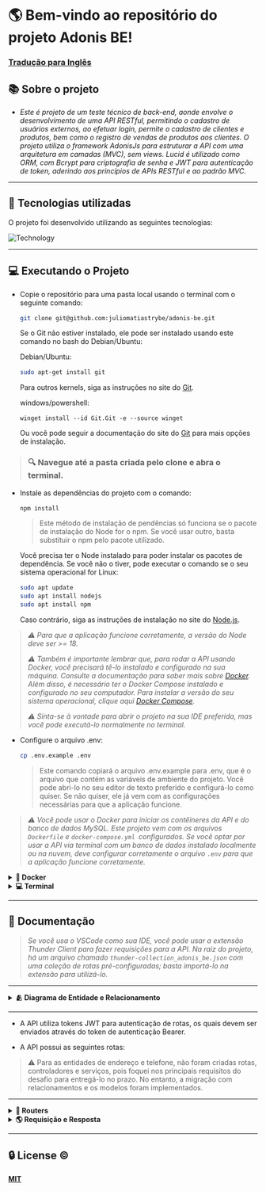 # 🌎 Bem-vindo ao repositório do projeto Adonis BE!

### [Tradução para Inglês](README.md)

## 📚 Sobre o projeto


- *Este é projeto de um teste técnico de back-end, aonde envolve o desenvolvimento de uma API RESTful, permitindo o cadastro de usuários externos, ao efetuar login, permite o cadastro de clientes e produtos, bem como o registro de vendas de produtos aos clientes. O projeto utiliza o framework AdonisJs para estruturar a API com uma arquitetura em camadas (MVC), sem views. Lucid é utilizado como ORM, com Bcrypt para criptografia de senha e JWT para autenticação de token, aderindo aos princípios de APIs RESTful e ao padrão MVC.*

---

## 🚀 Tecnologias utilizadas

O projeto foi desenvolvido utilizando as seguintes tecnologias:

![Technology](https://skillicons.dev/icons?i=docker,nodejs,mysql,adonis,typescript)

---

## 💻 Executando o Projeto

- Copie o repositório para uma pasta local usando o terminal com o seguinte comando:
    ```bash
    git clone git@github.com:juliomatiastrybe/adonis-be.git
    ```
    Se o Git não estiver instalado, ele pode ser instalado usando este comando no bash do Debian/Ubuntu:

    Debian/Ubuntu:
    ```bash
    sudo apt-get install git
    ```

    Para outros kernels, siga as instruções no site do [Git](https://git-scm.com/download/linux).

    windows/powershell:
    ```shell
    winget install --id Git.Git -e --source winget
    ```

    Ou você pode seguir a documentação do site do [Git](https://git-scm.com/downloads) para mais opções de instalação.

> ### 🔍️ Navegue até a pasta criada pelo clone e abra o terminal.

- Instale as dependências do projeto com o comando:
    ```bash
    npm install
    ```
  > Este método de instalação de pendências só funciona se o pacote de instalação do Node for o npm. Se você usar outro, basta substituir o npm pelo pacote utilizado.

  Você precisa ter o Node instalado para poder instalar os pacotes de dependência.
  Se você não o tiver, pode executar o comando se o seu sistema operacional for Linux:
  ```bash
  sudo apt update
  sudo apt install nodejs
  sudo apt install npm
  ```

  Caso contrário, siga as instruções de instalação no site do [Node.js](https://nodejs.org/en/download).

>*:warning: Para que a aplicação funcione corretamente, a versão do Node deve ser >= 18.*
>
>*:warning: Também é importante lembrar que, para rodar a API usando Docker, você precisará tê-lo instalado e configurado na sua máquina. Consulte a documentação para saber mais sobre [Docker](https://docs.docker.com/get-docker/). Além disso, é necessário ter o Docker Compose instalado e configurado no seu computador. Para instalar a versão do seu sistema operacional, clique aqui [Docker Compose](https://docs.docker.com/compose/install/).*
>
>*:warning: Sinta-se à vontade para abrir o projeto na sua IDE preferida, mas você pode executá-lo normalmente no terminal.*

- Configure o arquivo .env:
  ```bash
  cp .env.example .env
  ```
  > Este comando copiará o arquivo .env.example para .env, que é o arquivo que contém as variáveis de ambiente do projeto. Você pode abri-lo no seu editor de texto preferido e configurá-lo como quiser. Se não quiser, ele já vem com as configurações necessárias para que a aplicação funcione.

>*:warning: Você pode usar o Docker para iniciar os contêineres da API e do banco de dados MySQL. Este projeto vem com os arquivos `Dockerfile` e `docker-compose.yml `configurados. Se você optar por usar a API via terminal com um banco de dados instalado localmente ou na nuvem, deve configurar corretamente o arquivo `.env` para que a aplicação funcione corretamente.*

<details> 
  <summary><strong>🐋 Docker</strong></summary>

>*:warning: Antes de começar, seu docker-compose precisa estar na versão 1.29 ou superior.. [Veja aqui](https://www.digitalocean.com/community/tutorials/how-to-install-and-use-docker-compose-on-ubuntu-20-04-pt) ou na [documentação](https://docs.docker.com/compose/install/) como instalá-lo. No primeiro artigo, você pode substituir onde está `1.26.0` por `1.29.2`.*
>
>*:warning: É importante notar que os contêineres serão executados na porta 3333 para a API e 3306 para o banco de dados MySQL. Portanto, se você estiver usando essas portas, basta alterá-las no arquivo .env.*


- Para que a API comece a funcionar, primeiro você precisa executar o docker-compose:

  ```bash
  docker-compose up -d
  ```

- Ao executar este comando, aguarde até que a API esteja funcional, verificando através do log do contêiner adonis_app com o comando:

  ```bash
  docker logs -f adonis_app
  ```

  >Ao digitar este comando, um log deverá aparecer no terminal com as mesmas informações da imagem abaixo. Mostrando que a API está operacional.

  ![STARTED_API](./public/img/started_api.png)

- Uma vez que a aplicação esteja operacional, as migrations e seeders serão processadas. E a API estará operacional para receber requisições.

  >:warning: Devido ao arquivo `mysql-dev-init.sql` localizado na pasta `dockerConfig`, o docker-compose está configurado para executar as queries desse arquivo, criando um usuário e um banco de dados. Se você desejar alterar o usuário na variável de ambiente e o nome do banco de dados, este arquivo também deve ser editado, e os contêineres devem ser derrubados e reiniciados, sendo reconstruídos.

- Se você precisar resetar o banco de dados da API, execute o comando:

  ```bash
  npm run db:reset
  ```
  >Este comando irá deletar todos os dados do banco de dados e rodar novamente as migrations e seeders.

</details>

<details>
  <summary><strong>💻 Terminal</strong></summary>

*Para rodar a API via terminal, como já mencionado, você precisa colocar as informações necessárias no arquivo .env para que a API se conecte ao banco de dados MySQL. Ao escolher esta opção, você deve fornecer as informações necessárias para que a API seja funcional.*

>*:warning: Antes de executar qualquer comando, é necessário garantir que a conexão com o banco de dados esteja funcionando e que um banco de dados já tenha sido criado. Preste atenção ao nome fornecido na variável de ambiente em .env: `DB_DATABASE`.*

- Execute no terminal:

  ```bash
  npm run dev
  ```
  >Este comando iniciará a API em modo de desenvolvimento, e você poderá acessá-la via `http://localhost:3333`, se essa for a porta configurada. Se quiser alterar a porta, você pode fazê-lo no arquivo .env. Desta forma, a API estará funcional e pronta para receber requisições.


- Para resetar a API, execute o comando:
    ```bash
    npm run db:reset
    ```

- Para parar a API no terminal, pressione Ctrl + C ou no caso do macOS Cmd + C.

  
</details>

---

## 📝 Documentação

>*Se você usa o VSCode como sua IDE, você pode usar a extensão Thunder Client para fazer requisições para a API. Na raiz do projeto, há um arquivo chamado `thunder-collection_adonis_be.json` com uma coleção de rotas pré-configuradas; basta importá-lo na extensão para utilizá-lo.*
---
<details>
  <summary><strong>🫂 Diagrama de Entidade e Relacionamento</strong></summary>


  ---

  ### Diagrama de Entidade e Relacionamento

  ![ERD](./public/img/relationship-diagram.png)

  - O diagrama mostra o relacionamento entre as entidades no banco de dados, onde um usuário pode ter muitos clientes, e um cliente pode ter muitas vendas. O produto também pode ter muitas vendas, e a venda pode ter apenas um cliente e um produto. Utilizei o diagrama para orientar a criação das migrações, baseando-me nas informações fornecidas sobre cada entidade.

</details>

---

- A API utiliza tokens JWT para autenticação de rotas, os quais devem ser enviados através do token de autenticação Bearer.

- A API possui as seguintes rotas:

>:warning: Para as entidades de endereço e telefone, não foram criadas rotas, controladores e serviços, pois foquei nos principais requisitos do desafio para entregá-lo no prazo. No entanto, a migração com relacionamentos e os modelos foram implementados.

---

<details>
  <summary><strong>📖 Routers</strong></summary>

### Rota Usuários

| Método | Endpoint | Descrição | Autenticação |
| ----------- | ------------------------ | ----------------- | -------------------- |
| POST | /user | 	criar um novo usuário | NÃO |
| PUT | /user/:id| atualizar um usuário pelo id | SIM |
| PATCH| /user/:id| atualizar campos específicos de um usuário pelo id | SIM |

---

### Rota Login

| Método | Endpoint | Descrição | Autenticação |
| ----------- | ------------------------ | ----------------- | -------------------- |
| POST | /login | fazer login do usuário | NÃO |

---

### Rota Clientes

| Método | Endpoint | Descrição | Autenticação |
| ----------- | ------------------------ | ----------------- | -------------------- |
| GET | /client | listar todos os clientes | SIM |
| GET | /client/:clientId/sales | listar todas as vendas de um cliente por id e filtrar por data por mês e ano| SIM |
| POST | /client | criar um novo cliente | SIM |
| PUT | /client/:id | atualizar um cliente pelo id | SIM |
| PATCH | /client/:id | atualizar campos específicos de um cliente pelo id | SIM |
| DELETE | /client/:id | excluir um cliente pelo id e automaticamente excluir todas as vendas deste cliente | SIM |

---

### Rota Produtos

| Método | Endpoint | Descrição | Autenticação |
| ----------- | ------------------------ | ----------------- | -------------------- |
| GET | /product | listar todos os produtos | SIM |
| POST | /product | criar um novo produto | SIM |
| PUT | /product/:id | atualizar um produto pelo id | SIM |
| PATCH | /product/:id | atualizar campos específicos de um produto pelo id | SIM |
| DELETE | /product/:id | excluir um produto pelo id (soft delete) | SIM |

---

### Route Sales

| Método | Endpoint | Descrição | Autenticação |
| ----------- | ------------------------ | ----------------- | -------------------- |
| GET | /sale | listar todas as vendas com cliente e produto | SIM |
| POST | /sale | 	criar uma nova venda | SIM |
| DELETE | /sale/:id | excluir uma venda pelo id | SIM |

---

</details>

<details>
  <summary><strong> 🌎 Requisição e Resposta</strong></summary>

  ---

  <details>
    <summary><strong>Users</strong></summary>
  
  ---
  ### Users
  <details>
    <summary><strong>Criar um novo usuário</strong></summary>

  #### Criar um novo usuário

  - **Método**: POST
  - **Endpoint**: /user
  - **Descrição**: Criar um novo usuário
  - **Autenticação**: NÃO

  #### Requisição

  - body:
  ```json
  {
    "email": "johndoe@doe.com",
    "password": "123456"
  }
  ```
  - Validação:
    - email: obrigatório, único, formato de e-mail válido
    - password: obrigatório, min:6

  - Exemplo de requisição:
  - **Método**: POST
  - **URL**:
  ```bash
  http://localhost:3333/user
  ```

  #### Resposta

  - Exemplo de resposta:

  - **Status**: 201
  ```json
  {
    "id": 1,
    "email": "johndoe@doe.com"
  }
  ```

  ---

  - **status**: 400
  ```json
  {
    "message": "Invalid formato for email"
  }
  ```
  ---
  
  - **status**: 409
  ```json
  {
    "message": "Email already exists"
  }
  ```
  ---

  - **status**: 500
  ```json
  {
    "message": "Internal server error"
  }
  ```

  ---
  
  </details>

  <details>
    <summary><strong>Atualizar um usuário por ID</strong></summary>

  #### Atualizar um usuário por ID

  >:warning: Como Adonis usa o mesmo método no controlador para PUT e PATCH, que é update, esta rota aceitará tanto o método PUT para atualizar todas as propriedades quanto o método PATCH para atualizar apenas uma.

  - **Método**: PUT
  - **Endpoint**: /user/:id
  - **Descrição**: Atualizar um usuário por ID
  - **Autenticação**: SIM

  #### Requisição

  - body:
  ```json
  {
    "email": "exemple@exemple.com",
    "password": "123456"
  }
  ```
  - params:
    - id: obrigatório, numero

  - autenticação: Bearer Token
    - token: obrigatório
    - formato: Bearer token
    - Obtenha o token na rota de login

  - Validação:
    - email: obrigatório se não passado a senha, único, formato email valido
    - password: obrigatório se não passado o email, min:6

  - Exemplo de requisição:
  - **Método**: PUT
  - **URL**:
  ```bash
  http://localhost:3333/user/1
  ```

  #### Resposta

  - Exemplo de resposta:

  - **Status**: 200
  ```json
  {
    "id": 1,
    "email": "exemple@exemple.com"
  }
  ```

  ---

  - **status**: 400
  ```json
  {
    "message": "Invalid formato for email"
  }
  ```

  ---

  - **status**: 401
  ```json
  {
    "message": "Token not provided"
  }
  ```

  ---

  - **status**: 409
  ```json
  {
    "message": "Email already exists"
  }
  ```

  ---

  - **status**: 500
  ```json
  {
    "message": "Internal server error"
  }
  ```

  </details>

</details>

---

<details>
  <summary><strong>Login</strong></summary>

  ### Login

  #### fazer login do usuário 

  - **Método**: POST
  - **Endpoint**: /login
  - **Descrição**: fazer login do usuário 
  - **Autenticação**: NÃO

  #### Requisição

  - body:
  ```json
  {
    "email": "user@user.com",
    "password": "123456"
  }
  ```
  - Validação:
    - email: obrigatório, formato email valido
    - password: obrigatório, min:6

  - Exemplo de requisição:
  - **Método**: POST
  - **URL**:
  ```bash
  http://localhost:3333/login
  ```

  #### Resposta

  - Exemplo de resposta:

  - **Status**: 200
  ```json
  {
    "token": "eyJhbGciOiJIUzI1NiIsInR5cCI6IkpXVCJ9.eyJpZCI6MiwiZW1haWwiOiJ1c2VyQHVzZXIuY29tIiwiaWF0IjoxNzIwMTU5MDAxLCJleHAiOjE3MjEwMjMwMDF9.3UQBzWrJXSSaoipfKWBU1f0-hMt_-JDbE8EhIMCfKSE"
  }
  ```
  ---

  - **status**: 400
  ```json
  {
    "message": "Invalid formato for email"
  }
  ```

  ---

  - **status**: 401
  ```json
  {
    "message": "Invalid email or password"
  }
  ```

  ---

  - **status**: 500
  ```json
  {
    "message": "Internal server error"
  }
  ```
</details>

---

<details>
  <summary><strong>Clients</strong></summary>

  ### Clients

  <details>
    <summary><strong>Listar todos os clientes</strong></summary>

  #### Listar todos os clientes

  >:warning: Clients will be ordered by id!

  - **Método**: GET
  - **Endpoint**: /client
  - **Descrição**: Liste todos os clientes ordenados por id asc
  - **Autenticação**: SIM

  #### Requisição

  - autenticação: Bearer Token
    - token: obrigatório
    - formato: Bearer token
    - Obtenha o token na rota de login

  - Exemplo de requisição:
  - **Método**: GET
  - **URL**:
  ```bash
  http://localhost:3333/client
  ```

  #### Resposta

  - Exemplo de resposta:

  - **Status**: 200
  ```json
  [
    {
      "id": 1,
      "name": "John Snow",
      "taxId": "12345678912"
    },
    {
      "id": 2,
      "name": "Daenerys Targaryen",
      "taxId": "98765432112"
    }
  ]
  ```
  ---

  - **status**: 401
  ```json
  {
    "message": "Token not provided"
  }
  ```
  ---

  - **status**: 500
  ```json
  {
    "message": "Internal server error"
  }
  ```
  ---

  </details>

  <details>
    <summary><strong>lista um cliente por id e suas vendas</strong></summary>

  #### lista um cliente por id e suas vendas

  - **Método**: GET
  - **Endpoint**: /client/:clientId/sales
  - **Descrição**: lista um cliente por id e suas vendas e filtre por data por mês e ano
  - **Autenticação**: SIM

  #### Requisição

  - params:
    - id: obrigatório, número

  - autenticação: Bearer Token
    - token: obrigatório
    - formato: Bearer token
    - Obtenha o token na rota de login

  - query params:
    - month: não obrigatório, número, min:1, max:12
    - year: não obrigatório, número, min:1900, max: ano atual
  
  Exemplo de requisição:
  - **Método**: GET
  - **URL**:
  ```bash
  http://localhost:3333/client/1/sales?month=1&year=2021
  ```

  #### Resposta

  >:warning: As vendas serão ordenadas por data, mostrando sempre primeiro a mais recente!

  - Exemplo de resposta:
  <details>
    <summary>200 - Query Params não Informado</summary>

  - **Status**: 200
  - **Query Params**: não Informado
  ```json
  {
    "id": 1,
    "name": "John Snow",
    "taxId": "12345678912",
    "sales": [
      {
        "id": 3,
        "clientId": 1,
        "productId": 1,
        "quantity": 10,
        "price": "10.00",
        "totalPrice": "100.00",
        "date": "2021-02-02T00:00:00.000Z"
      },
      {
        "id": 4,
        "clientId": 1,
        "productId": 2,
        "quantity": 10,
        "price": "20.00",
        "totalPrice": "200.00",
        "date": "2021-02-01T00:00:00.000Z"
      },
      {
        "id": 2,
        "clientId": 1,
        "productId": 2,
        "quantity": 10,
        "price": "20.00",
        "totalPrice": "200.00",
        "date": "2021-01-02T00:00:00.000Z"
      },
      {
        "id": 1,
        "clientId": 1,
        "productId": 1,
        "quantity": 10,
        "price": "10.00",
        "totalPrice": "100.00",
        "date": "2021-01-01T00:00:00.000Z"
      }
    ]
  }
  ```

  </details>

  <details>
    <summary>200 - Query Params Informado</summary>

  >:warning: A resposta será igual à anterior, mas com as vendas filtradas pelo mês e ano informados nos parâmetros da consulta.
  >
  >:warning: Para filtrar por mês e ano é obrigatório o envio das duas queries; enviar apenas um fará com que o filtro não funcione corretamente.

  - **Status**: 200
  - **Query Params**: Informado
  ```json
  {
    "id": 1,
    "name": "John Snow",
    "taxId": "12345678912",
    "sales": [
      {
        "id": 2,
        "clientId": 1,
        "productId": 2,
        "quantity": 10,
        "price": "20.00",
        "totalPrice": "200.00",
        "date": "2021-01-02T00:00:00.000Z"
      },
      {
        "id": 1,
        "clientId": 1,
        "productId": 1,
        "quantity": 10,
        "price": "10.00",
        "totalPrice": "100.00",
        "date": "2021-01-01T00:00:00.000Z"
      }
    ]
  }
  ```

  - **status**: 400
  ```json
  {
    "message": "Invalid month or year"
  }
  ```

  - **status**: 401
  ```json
  {
    "message": "Token not provided"
  }
  ```
  - **status**: 404
  ```json
  {
    "message": "Client not found"
  }
  ```
  - **status**: 500
  ```json
  {
    "message": "Internal server error"
  }
  ```

  </details>

</details>

<details>
  <summary><strong>cria um novo cliente<strong></summary>

  #### Cria um novo cliente

  - **Método**: POST
  - **Endpoint**: /client
  - **Descrição**: Cria um novo cliente
  - **Autenticação**: SIM

  #### Requisição

  - body exemplo:
  ```json
  {
    "name": "John Snow",
    "taxId": "12345678912"
  }
  ```

  - autenticação: Bearer Token
    - token: obrigatório
    - formato: Bearer token
    - Obtenha o token na rota de login
  
  - Validação:
    - name: obrigatório, min:3
    - taxId: obrigatório, único, exact:11
  
  Exemplo de requisição:
  - **Método**: POST
  - **URL**:
  ```bash
  http://localhost:3333/client
  ```

  #### Resposta

  - Exemplo de resposta:

  - **Status**: 201
  ```json
  {
    "id": 1
  }
  ```

  ---

  - **status**: 400
  ```json
  {
    "message": "Name and taxId are obrigatório"
  }
  ```

  ---

  - **status**: 409
  ```json
  {
    "message": "Client already exists"
  }
  ```

  ---

  - **status**: 500
  ```json
  {
    "message": "Internal server error"
  }
  ```

</details>

<details>
  <summary><strong>Atualiza cliente por id<strong></summary>

  #### Atualiza cliente por id

  >:warning: Como Adonis usa o mesmo método no controlador para PUT e PATCH, que é update, esta rota aceitará tanto o método PUT para atualizar todas as propriedades quanto o método PATCH para atualizar apenas uma.

  - **Método**: PUT
  - **Endpoint**: /client/:id
  - **Descrição**: Atualiza cliente por id
  - **Autenticação**: SIM

  #### Requisição

  - body exemplo:
  ```json
  {
    "name": "John Snow",
    "taxId": "12345678912"
  }
  ```
  - params:
    - id: obrigatório, número

  - autenticação: Bearer Token
    - token: obrigatório
    - formato: Bearer token
    - Obtenha o token na rota de login

  - Validação:
    - name: não obrigatório, min:3
    - taxId: não obrigatório, único, exact:11

  Exemplo de requisição:
  - **Método**: PUT
  - **URL**:
  ```bash
  http://localhost:3333/client/1
  ```

  #### Resposta

  - Exemplo de resposta:

  - **Status**: 200
  ```json
  {
    "message": "Client updated"
  }
  ```

  ---

  - **status**: 400
  ```json
  {
    "message": "Name must be at least 3 characters"
  }
  ```

  ---

  - **status**: 401
  ```json
  {
    "message": "Token not provided"
  }
  ```

  ---

  - **status**: 404
  ```json
  {
    "message": "Client not found"
  }
  ```

  ---

  - **status**: 409
  ```json
  {
    "message": "Client already exists"
  }
  ```

  ---

  - **status**: 500
  ```json
  {
    "message": "Internal server error"
  }
  ```
</details>

<details>
  <summary><strong>Deleta cliente por id<strong></summary>

  #### Deleta cliente por id

  >:warning: Quando um cliente é excluído, todas as vendas associadas a esse cliente também serão excluídas devido às configurações de chave estrangeira na migration de sales.

  - **Método**: DELETE
  - **Endpoint**: /client/:id
  - **Descrição**: Deleta cliente por id e excluir automaticamente todas as vendas deste cliente
  - **Autenticação**: SIM

  #### Requisição

  - params:
    - id: obrigatório, número

  - autenticação: Bearer Token
    - token: obrigatório
    - formato: Bearer token
    - Obtenha o token na rota de login
  
  Exemplo de requisição:

  - **Método**: DELETE
  - **URL**:
  ```bash
  http://localhost:3333/client/1
  ```

  #### Resposta

  - Exemplo de resposta:

  - **Status**: 200
  ```json
  {
    "message": "Client deleted"
  }
  ```

  ---

  - **status**: 401
  ```json
  {
    "message": "Token not provided"
  }
  ```

  ---

  - **status**: 404
  ```json
  {
    "message": "Client not found"
  }
  ```

  ---

  - **status**: 500
  ```json
  {
    "message": "Internal server error"
  }
  ```

</details>

</details>

---

<details>
  <summary><strong>Products</strong></summary>

  ### Products

  <details>
    <summary><strong>Lista todos produtos</strong></summary>

  #### Lista todos produtos

  >:warning: Produtos ordenados em ordem alfabética!

  - **Método**: GET
  - **Endpoint**: /product
  - **Descrição**: Lista todos produtos ordenando por id asc
  - **Autenticação**: SIM

  #### Requisição

  - autenticação: Bearer Token
    - token: obrigatório
    - formato: Bearer token
    - Obtenha o token na rota de login

  - query params:
    - all: não obrigatório, boolean, exemplo: all=true
    - deleted: não obrigatório, boolean, exemplo: deleted=true
  
  >:warning: Ao passar a query all=true, serão mostrados todos os produtos, sejam eles excluídos (soft delete) ou não. Se você quiser apenas os deletados, passe a query deleted=true. Se quiser apenas os disponíveis, não passe nenhuma query. Se ambos forem enviados, todos os produtos, excluídos ou não, serão mostrados. Se um valor diferente de true for passado na query all, apenas os produtos disponíveis serão mostrados. Se o valor da query deleted não for igual a true, os produtos deletados não serão mostrados.

  - Exemplo de requisição:
  - **Método**: GET
  - **URL**:
  ```bash
  http://localhost:3333/product?all=true
  ```

  #### Resposta

  - Exemplo de resposta:

  <details>
    <summary>200 - Query Params não Informado - Produtos não deletados</summary>

  - **Status**: 200
  - **Query Params**: não Informado
  ```json
  [
    {
      "id": 1,
      "name": "Product 1",
      "quantity": 100,
      "price": "10.00",
      "deleted": 0
    },
    {
      "id": 2,
      "name": "Product 2",
      "quantity": 200,
      "price": "20.00",
      "deleted": 0
    }
  ]
  ```
  ---

  </details>

  <details>
    <summary>200 - Query Params Informados - Produtos deletados</summary>

  - **Status**: 200
  - **Query Params**: somente deleted=true
  ```json
  [
    {
      "id": 3,
      "name": "Iron Throne",
      "quantity": 100,
      "price": "3000.00",
      "deleted": 1
    },
    {
      "id": 4,
      "name": "Longclaw",
      "quantity": 100,
      "price": "3000.00",
      "deleted": 1
    }
  ]
  ```
  ---

  </details>

  <details>
    <summary>200 - Query Params Informado - Todos Produtos</summary>

  - **Status**: 200
  - **Query Params**: all=true
  ```json
  [
    {
      "id": 3,
      "name": "Iron Throne",
      "quantity": 100,
      "price": "3000.00",
      "deleted": 1
    },
    {
      "id": 4,
      "name": "Longclaw",
      "quantity": 100,
      "price": "3000.00",
      "deleted": 1
    },
    {
      "id": 1,
      "name": "Product 1",
      "quantity": 100,
      "price": "10.00",
      "deleted": 0
    },
    {
      "id": 2,
      "name": "Product 2",
      "quantity": 200,
      "price": "20.00",
      "deleted": 0
    }
  ]
  ```

  </details>

  ---

  - **status**: 401
  ```json
  {
    "message": "Token not provided"
  }
  ```
  ---

  - **status**: 500
  ```json
  {
    "message": "Internal server error"
  }
  ```
  ---

  </details>

  <details>
    <summary><strong>Pega produtos por id</strong></summary>

  #### Pega produtos por id

  - **Método**: GET
  - **Endpoint**: /product/:id
  - **Descrição**: Pega produtos por id
  - **Autenticação**: SIM

  #### Requisição

  - params:
    - id: obrigatório, número

  - autenticação: Bearer Token
    - token: obrigatório
    - formato: Bearer token
    - Obtenha o token na rota de login

  Exemplo de requisição:

  - **Método**: GET
  - **URL**:
  ```bash
  http://localhost:3333/product/1
  ```

  #### Resposta

  - Exemplo de resposta:

  - **Status**: 200
  ```json
  {
    "id": 1,
    "name": "Product 1",
    "quantity": 100,
    "price": "10.00",
    "deleted": 0
  }
  ```

  ---

  - **status**: 401
  ```json
  {
    "message": "Token not provided"
  }
  ```

  ---

  - **status**: 404
  ```json
  {
    "message": "Product not found"
  }
  ```

  ---

  - **status**: 500
  ```json
  {
    "message": "Internal server error"
  }
  ```

  ---

  </details>

  <details>
    <summary><strong>Cria um novo produto</strong></summary>

  #### Cria um novo produto

  - **Método**: POST
  - **Endpoint**: /product
  - **Descrição**: Cria um novo produto
  - **Autenticação**: SIM

  #### Requisição

  - body exemplo:
  ```json
  {
    "name": "Product 1",
    "quantity": 100,
    "price": "10.00"
  }
  ```

  - autenticação: Bearer Token
    - token: obrigatório
    - formato: Bearer token
    - Obtenha o token na rota de login
  
  - Validação:
    - name: obrigatório, min:3
    - quantity: obrigatório, número
    - price: obrigatório, número

  Exemplo de requisição:
  - **Método**: POST
  - **URL**:
  ```bash
  http://localhost:3333/product
  ```

  #### Resposta

  - Exemplo de resposta:

  - **Status**: 201
  ```json
  {
    "id": 1
  }
  ```

  ---

  - **status**: 400
  ```json
  {
    "message": "Missing required fields"
  }
  ```

  ---

  - **status**: 401
  ```json
  {
    "message": "Token not provided"
  }
  ```

  ---

  - **status**: 500
  ```json
  {
    "message": "Internal server error"
  }
  ```

  ---

  </details>

  <details>
    <summary><strong>Atualiza produto por id</strong></summary>

  #### Atualiza produto por id

  >:warning: Como Adonis usa o mesmo método no controlador para PUT e PATCH, que é update, esta rota aceitará tanto o método PUT para atualizar todas as propriedades quanto o método PATCH para atualizar apenas uma.

  - **Método**: PUT
  - **Endpoint**: /product/:id
  - **Descrição**: Atualiza produto por id
  - **Autenticação**: SIM

  #### Requisição

  - body exemplo:
  ```json
  {
    "name": "Product 1",
    "quantity": 100,
    "price": "10.00"
  }
  ```

  - params:
    - id: obrigatório, número

  - autenticação: Bearer Token
    - token: obrigatório
    - formato: Bearer token
    - Obtenha o token na rota de login

  - Validação:
    - name: não obrigatório, min:3
    - quantity: não obrigatório, número
    - price: não obrigatório, número

  Exemplo de requisição:

  - **Método**: PUT
  - **URL**:
  ```bash
  http://localhost:3333/product/1
  ```

  #### Resposta

  - Exemplo de resposta:

  - **Status**: 200
  ```json
  {
    "message": "Product updated"
  }
  ```

  ---

  - **status**: 401
  ```json
  {
    "message": "Token not provided"
  }
  ```

  ---

  - **status**: 404
  ```json
  {
    "message": "Product not found"
  }
  ```

  ---

  - **status**: 500
  ```json
  {
    "message": "Internal server error"
  }
  ```

  ---

  </details>

  <details>
    <summary><strong>Deleta produto por id</strong></summary>

  #### Deleta produto por id

  >:warning: A Soft delete foi implementada para que, quando um produto for excluído, ele não seja realmente removido do banco de dados. Seu registro é retido, com a coluna deleted definida como 1 quando deleted e como 0 (default) quando disponível.

  - **Método**: DELETE
  - **Endpoint**: /product/:id
  - **Descrição**: Deleta produto por id (soft delete)
  - **Autenticação**: SIM

  #### Requisição

  - params:
    - id: obrigatório, número

  - autenticação: Bearer Token
    - token: obrigatório
    - formato: Bearer token
    - Obtenha o token na rota de login

  Exemplo de requisição:

  - **Método**: DELETE
  - **URL**:
  ```bash
  http://localhost:3333/product/1
  ```

  #### Resposta

  - Exemplo de resposta:

  - **Status**: 200
  ```json
  {
    "message": "Product deleted"
  }
  ```

  ---

  - **status**: 401
  ```json
  {
    "message": "Token not provided"
  }
  ```

  ---

  - **status**: 404
  ```json
  {
    "message": "Product not found"
  }
  ```

  ---

  - **status**: 500
  ```json
  {
    "message": "Internal server error"
  }
  ```

  </details>

</details>

---

<details>
  <summary><strong>Sales</strong></summary>

  ### Sales

  <details>
    <summary><strong>Lista todas as vendas</strong></summary>

  #### Lista todas as vendas

  >:warning: Sales will be ordered by id asc!

  - **Método**: GET
  - **Endpoint**: /sale
  - **Descrição**: Lista todas as vendas com cliente e produto
  - **Autenticação**: SIM

  #### Requisição

  - autenticação: Bearer Token
    - token: obrigatório
    - formato: Bearer token
    - Obtenha o token na rota de login
  
  Exemplo de requisição:

  - **Método**: GET
  - **URL**:
  ```bash
  http://localhost:3333/sale
  ```

  #### Resposta

  - Exemplo de resposta:

  <details>
    <summary>200 - Sales</summary>

  - **Status**: 200
  ```json
  [
    {
      "id": 1,
      "clientId": 1,
      "productId": 1,
      "quantity": 10,
      "price": "10.00",
      "totalPrice": "100.00",
      "date": "2021-01-01T00:00:00.000Z",
      "client": {
        "id": 1,
        "name": "John Snow",
        "taxId": "12345678912"
      },
      "product": {
        "id": 1,
        "name": "Product 1",
        "quantity": 100,
        "price": "10.00",
        "deleted": 0
      }
    },
    {
      "id": 8,
      "clientId": 2,
      "productId": 1,
      "quantity": 20,
      "price": "10.00",
      "totalPrice": "200.00",
      "date": "2021-02-01T00:00:00.000Z",
      "client": {
        "id": 2,
        "name": "Daenerys Targaryen",
        "taxId": "98765432112"
      },
      "product": {
        "id": 1,
        "name": "Product 1",
        "quantity": 100,
        "price": "10.00",
        "deleted": 0
      }
    }
  ]
  ```
  </details>

  ---

  - **status**: 401
  ```json
  {
    "message": "Token not provided"
  }
  ```

  ---

  - **status**: 500
  ```json
  {
    "message": "Internal server error"
  }
  ```

  ---
  
  </details>

  <details>
    <summary><strong>Cria uma nova venda</strong></summary>

  #### Cria uma nova venda

  - **Método**: POST
  - **Endpoint**: /sale
  - **Descrição**: Cria uma nova venda
  - **Autenticação**: SIM

  #### Requisição

  - body exemplo:
  ```json
  {
    "clientId": 1,
    "productId": 1,
    "quantity": 10,
    "date": "2024-03-01"
  }
  ```

  - autenticação: Bearer Token
    - token: obrigatório
    - formato: Bearer token
    - Obtenha o token na rota de login

  - Validação:
    - clientId: obrigatório, número
    - productId: obrigatório, número
    - quantity: obrigatório, número
    - date: não obrigatório, data valida

  >:warning: O campo data não é obrigatório e caso não seja informado será utilizada a data atual. Se fornecido, deve estar no formato dateTime (2024-03-01T00:00:00) ou em um formato de data válido (2024-03-01).
  >
  >:warning: Ao criar uma venda será verificado se o produto está disponível (não excluído) e se há quantidade suficiente para concretizar a venda. Nesse caso, a quantidade será decrementada no banco de dados.
  >
  >:warning: Se a quantidade for totalmente igual a zero após a venda, o produto será excluído automaticamente do banco de dados(Soft delete).
  >
  >:warning: O preço será obtido diretamente do modelo do Produto, sem a necessidade de passá-lo como parâmetro. Assim, o preço total também será calculado automaticamente, dispensando sua passagem como parâmetro.

  Exemplo de requisição:

  - **Método**: POST
  - **URL**:
  ```bash
  http://localhost:3333/sale
  ```

  #### Resposta

  - Exemplo de resposta:

  - **Status**: 201
  ```json
  {
    "clientId": 1,
    "productId": 1,
    "quantity": 2,
    "price": "10.00",
    "totalPrice": 20,
    "date": "2024-03-01T00:00:00.000+00:00",
    "id": 10
  }
  ```

  ---

  - **status**: 400
  ```json
  {
    "message": "Client, product, and quantity are obrigatório"
  }
  ```

  ---

  - **status**: 401
  ```json
  {
    "message": "Token not provided"
  }
  ```

  ---

  - **status**: 404
  ```json
  {
    "message": "Client or product not found"
  }
  ```

  ---

  - **status**: 500
  ```json
  {
    "message": "Internal server error"
  }
  ```

  ---

  </details>

  <details>
    <summary><strong>Deleta uma venda por id</strong></summary>

  #### Deleta uma venda por id

  - **Método**: DELETE
  - **Endpoint**: /sale/:id
  - **Descrição**: Deleta uma venda por id
  - **Autenticação**: SIM

  #### Requisição

  - params:
    - id: obrigatório, número

  - autenticação: Bearer Token
    - token: obrigatório
    - formato: Bearer token
    - Obtenha o token na rota de login

  >:warning: Ao excluir uma venda, a quantidade do produto será incrementada no banco de dados, restaurando o valor que foi decrementado quando a venda foi realizada. Se o produto foi excluído por falta de estoque, ele ficará disponível novamente.

  Exemplo de requisição:

  - **Método**: DELETE
  - **URL**:
  ```bash
  http://localhost:3333/sale/1
  ```

  #### Resposta

  - Exemplo de resposta:

  - **Status**: 200
  ```json
  {
    "message": "Sale deleted"
  }
  ```

  ---

  - **status**: 401
  ```json
  {
    "message": "Token not provided"
  }
  ```

  ---

  - **status**: 404
  ```json
  {
    "message": "Sale not found"
  }
  ```

  ---

  - **status**: 500
  ```json
  {
    "message": "Internal server error"
  }
  ```

  </details>

</details>

</details>

---

## 🔒️ License ©️

[MIT](https://choosealicense.com/licenses/mit/)
